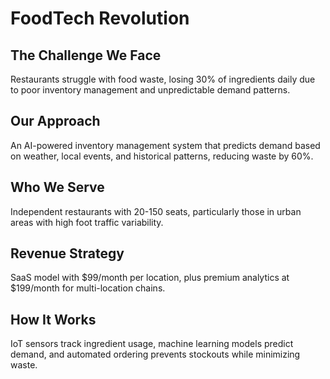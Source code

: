 # FoodTech Revolution

## The Challenge We Face
Restaurants struggle with food waste, losing 30% of ingredients daily due to poor inventory management and unpredictable demand patterns.

## Our Approach
An AI-powered inventory management system that predicts demand based on weather, local events, and historical patterns, reducing waste by 60%.

## Who We Serve
Independent restaurants with 20-150 seats, particularly those in urban areas with high foot traffic variability.

## Revenue Strategy
SaaS model with $99/month per location, plus premium analytics at $199/month for multi-location chains.

## How It Works
IoT sensors track ingredient usage, machine learning models predict demand, and automated ordering prevents stockouts while minimizing waste.
